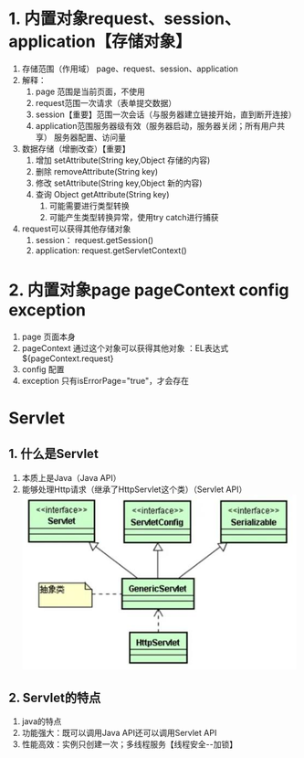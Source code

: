 # 1. 内置对象request、session、application【存储对象】
1. 存储范围（作用域） page、request、session、application
2. 解释：
	1. page 范围是当前页面，不使用
	2. request范围一次请求（表单提交数据）
	3. session【重要】范围一次会话（与服务器建立链接开始，直到断开连接）
	4. application范围服务器级有效（服务器启动，服务器关闭；所有用户共享） 服务器配置、访问量
3. 数据存储（增删改查）【重要】
	1. 增加 setAttribute(String key,Object 存储的内容)
	2. 删除 removeAttribute(String key)
	3. 修改 setAttribute(String key,Object 新的内容)
	4. 查询 Object getAttribute(String key)
		1. 可能需要进行类型转换
		2. 可能产生类型转换异常，使用try  catch进行捕获
4. request可以获得其他存储对象
	1. session： request.getSession()
	2. application: request.getServletContext()
# 2. 内置对象page pageContext config exception
1. page 页面本身
2. pageContext 通过这个对象可以获得其他对象  ：EL表达式 ${pageContext.request}
3. config 配置
4. exception 只有isErrorPage="true"，才会存在

# Servlet
## 1. 什么是Servlet
1. 本质上是Java（Java API）
2. 能够处理Http请求（继承了HttpServlet这个类）（Servlet API）
![](day03_files/1.jpg)
## 2. Servlet的特点
1. java的特点
2. 功能强大：既可以调用Java API还可以调用Servlet API
3. 性能高效：实例只创建一次；多线程服务【线程安全--加锁】

